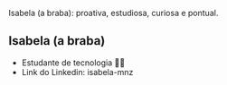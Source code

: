 Isabela (a braba): proativa, estudiosa, curiosa e pontual.
## Isabela (a braba)
- Estudante de tecnologia 👩‍💻
- Link do Linkedin: isabela-mnz